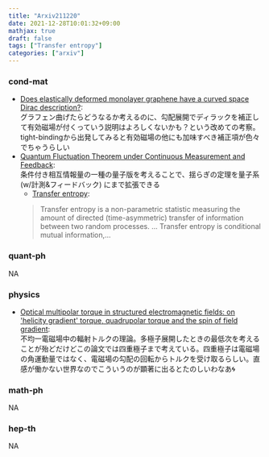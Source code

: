 ```yaml
---
title: "Arxiv211220"
date: 2021-12-28T10:01:32+09:00
mathjax: true
draft: false
tags: ["Transfer entropy"]
categories: ["arxiv"]
---
```

### cond-mat
- [Does elastically deformed monolayer graphene have a curved space Dirac description?](https://arxiv.org/abs/2112.09144):  
グラフェン曲げたらどうなるか考えるのに、勾配展開でディラックを補正して有効磁場が付くっていう説明はよろしくないかも？という改めての考察。tight-bindingから出発してみると有効磁場の他にも加味すべき補正項が色々でちゃうらしい
- [Quantum Fluctuation Theorem under Continuous Measurement and Feedback](https://arxiv.org/abs/2112.09351):  
条件付き相互情報量の一種の量子版を考えることで、揺らぎの定理を量子系 (w/計測&フィードバック) にまで拡張できる
  - [Transfer entropy](https://en.wikipedia.org/wiki/Transfer_entropy):
  > Transfer entropy is a non-parametric statistic measuring the amount of directed (time-asymmetric) transfer of information between two random processes.
  > ...
  > Transfer entropy is conditional mutual information,...


### quant-ph
NA

### physics
- [Optical multipolar torque in structured electromagnetic fields: on 'helicity gradient' torque, quadrupolar torque and the spin of field gradient](https://arxiv.org/abs/2112.09256):  
不均一電磁場中の輻射トルクの理論。多極子展開したときの最低次を考えることが殆どだけどこの論文では四重極子まで考えている。四重極子は電磁場の角運動量ではなく、電磁場の勾配の回転からトルクを受け取るらしい。直感が働かない世界なのでこういうのが顕著に出るとたのしいわなあ🌀


### math-ph
NA

### hep-th
NA
